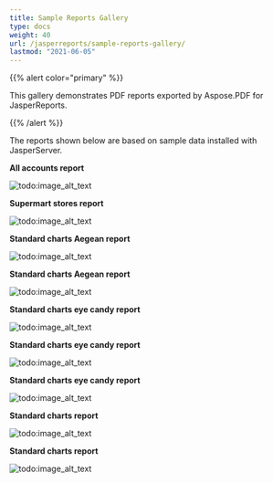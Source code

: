 ```yaml
---
title: Sample Reports Gallery
type: docs
weight: 40
url: /jasperreports/sample-reports-gallery/
lastmod: "2021-06-05"
---
```


{{% alert color="primary" %}}

This gallery demonstrates PDF reports exported by Aspose.PDF for JasperReports.

{{% /alert %}}

The reports shown below are based on sample data installed with JasperServer.

**All accounts report**

![todo:image_alt_text](sample-reports-gallery_1.png)



**Supermart stores report**

![todo:image_alt_text](sample-reports-gallery_2.png)



**Standard charts Aegean report**

![todo:image_alt_text](sample-reports-gallery_3.png)



**Standard charts Aegean report**

![todo:image_alt_text](sample-reports-gallery_4.png)



**Standard charts eye candy report**

![todo:image_alt_text](sample-reports-gallery_5.png)



**Standard charts eye candy report**

![todo:image_alt_text](sample-reports-gallery_6.png)



**Standard charts eye candy report**

![todo:image_alt_text](sample-reports-gallery_7.png)



**Standard charts report**

![todo:image_alt_text](sample-reports-gallery_8.png)



**Standard charts report**

![todo:image_alt_text](sample-reports-gallery_9.png)
